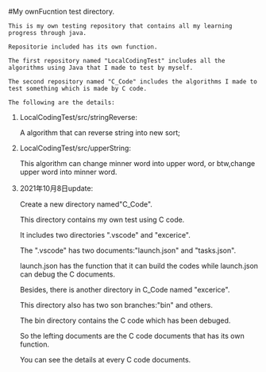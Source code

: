 #My ownFucntion test directory.

	This is my own testing repository that contains all my learning progress through java.

	Repositorie included has its own function.

	The first repository named "LocalCodingTest" includes all the algorithms using Java that I made to test by myself.
	
	The second repository named "C_Code" includes the algorithms I made to test something which is made by C code.

	The following are the details:

1.	LocalCodingTest/src/stringReverse:

	A algorithm that can reverse string into new sort;

2.	LocalCodingTest/src/upperString:

	This algorithm can change minner word into upper word, or btw,change upper word into minner word.

3.	2021年10月8日update:

	Create a new directory named"C_Code".

	This directory contains my own test using C code.

	It includes two directories ".vscode" and "excerice".

	The ".vscode" has two documents:"launch.json" and "tasks.json".

	launch.json has the function that it can build the codes while launch.json can debug the C documents.
  
	Besides, there is another directory in C_Code named "excerice".

	This directory also has two son branches:"bin" and others.

	The bin directory contains the C code which has been debuged.

	So the lefting documents are the C code documents that has its own function.

	You can see the details at every C code documents. 